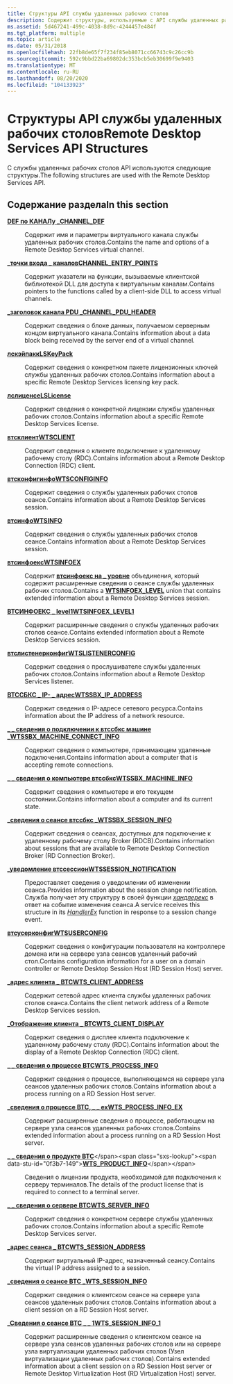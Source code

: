 ```yaml
---
title: Структуры API службы удаленных рабочих столов
description: Содержит структуры, используемые с API службы удаленных рабочих столов.
ms.assetid: 5d467241-499c-4038-8d9c-4244457e484f
ms.tgt_platform: multiple
ms.topic: article
ms.date: 05/31/2018
ms.openlocfilehash: 22fb8de65f7f234f85eb8071cc66743c9c26cc9b
ms.sourcegitcommit: 592c9bbd22ba69802dc353bcb5eb30699f9e9403
ms.translationtype: MT
ms.contentlocale: ru-RU
ms.lasthandoff: 08/20/2020
ms.locfileid: "104133923"
---
```

# <a name="remote-desktop-services-api-structures"></a><span data-ttu-id="0f3b7-103">Структуры API службы удаленных рабочих столов</span><span class="sxs-lookup"><span data-stu-id="0f3b7-103">Remote Desktop Services API Structures</span></span>

<span data-ttu-id="0f3b7-104">С службы удаленных рабочих столов API используются следующие структуры.</span><span class="sxs-lookup"><span data-stu-id="0f3b7-104">The following structures are used with the Remote Desktop Services API.</span></span>

## <a name="in-this-section"></a><span data-ttu-id="0f3b7-105">Содержание раздела</span><span class="sxs-lookup"><span data-stu-id="0f3b7-105">In this section</span></span>

<dl> <dt>

[<span data-ttu-id="0f3b7-106">**DEF по КАНАЛу \_**</span><span class="sxs-lookup"><span data-stu-id="0f3b7-106">**CHANNEL\_DEF**</span></span>](/windows/desktop/api/Pchannel/ns-pchannel-tagchannel_def)
</dt> <dd>

<span data-ttu-id="0f3b7-107">Содержит имя и параметры виртуального канала службы удаленных рабочих столов.</span><span class="sxs-lookup"><span data-stu-id="0f3b7-107">Contains the name and options of a Remote Desktop Services virtual channel.</span></span>

</dd> <dt>

[<span data-ttu-id="0f3b7-108">**\_точки входа \_ каналов**</span><span class="sxs-lookup"><span data-stu-id="0f3b7-108">**CHANNEL\_ENTRY\_POINTS**</span></span>](/windows/win32/api/cchannel/ns-cchannel-channel_entry_points)
</dt> <dd>

<span data-ttu-id="0f3b7-109">Содержит указатели на функции, вызываемые клиентской библиотекой DLL для доступа к виртуальным каналам.</span><span class="sxs-lookup"><span data-stu-id="0f3b7-109">Contains pointers to the functions called by a client-side DLL to access virtual channels.</span></span>

</dd> <dt>

[<span data-ttu-id="0f3b7-110">**\_заголовок канала PDU \_**</span><span class="sxs-lookup"><span data-stu-id="0f3b7-110">**CHANNEL\_PDU\_HEADER**</span></span>](/windows/win32/api/pchannel/ns-pchannel-channel_pdu_header)
</dt> <dd>

<span data-ttu-id="0f3b7-111">Содержит сведения о блоке данных, получаемом серверным концом виртуального канала.</span><span class="sxs-lookup"><span data-stu-id="0f3b7-111">Contains information about a data block being received by the server end of a virtual channel.</span></span>

</dd> <dt>

[<span data-ttu-id="0f3b7-112">**лскэйпакк**</span><span class="sxs-lookup"><span data-stu-id="0f3b7-112">**LSKeyPack**</span></span>](lskeypack.md)
</dt> <dd>

<span data-ttu-id="0f3b7-113">Содержит сведения о конкретном пакете лицензионных ключей службы удаленных рабочих столов.</span><span class="sxs-lookup"><span data-stu-id="0f3b7-113">Contains information about a specific Remote Desktop Services licensing key pack.</span></span>

</dd> <dt>

[<span data-ttu-id="0f3b7-114">**лслиценсе**</span><span class="sxs-lookup"><span data-stu-id="0f3b7-114">**LSLicense**</span></span>](lslicense.md)
</dt> <dd>

<span data-ttu-id="0f3b7-115">Содержит сведения о конкретной лицензии службы удаленных рабочих столов.</span><span class="sxs-lookup"><span data-stu-id="0f3b7-115">Contains information about a specific Remote Desktop Services license.</span></span>

</dd> <dt>

[<span data-ttu-id="0f3b7-116">**втсклиент**</span><span class="sxs-lookup"><span data-stu-id="0f3b7-116">**WTSCLIENT**</span></span>](/windows/desktop/api/Wtsapi32/ns-wtsapi32-wtsclienta)
</dt> <dd>

<span data-ttu-id="0f3b7-117">Содержит сведения о клиенте подключение к удаленному рабочему столу (RDC).</span><span class="sxs-lookup"><span data-stu-id="0f3b7-117">Contains information about a Remote Desktop Connection (RDC) client.</span></span>

</dd> <dt>

[<span data-ttu-id="0f3b7-118">**втсконфигинфо**</span><span class="sxs-lookup"><span data-stu-id="0f3b7-118">**WTSCONFIGINFO**</span></span>](/windows/desktop/api/Wtsapi32/ns-wtsapi32-wtsconfiginfoa)
</dt> <dd>

<span data-ttu-id="0f3b7-119">Содержит сведения о службы удаленных рабочих столов сеансе.</span><span class="sxs-lookup"><span data-stu-id="0f3b7-119">Contains information about a Remote Desktop Services session.</span></span>

</dd> <dt>

[<span data-ttu-id="0f3b7-120">**втсинфо**</span><span class="sxs-lookup"><span data-stu-id="0f3b7-120">**WTSINFO**</span></span>](/windows/desktop/api/Wtsapi32/ns-wtsapi32-wtsinfoa)
</dt> <dd>

<span data-ttu-id="0f3b7-121">Содержит сведения о службы удаленных рабочих столов сеансе.</span><span class="sxs-lookup"><span data-stu-id="0f3b7-121">Contains information about a Remote Desktop Services session.</span></span>

</dd> <dt>

[<span data-ttu-id="0f3b7-122">**втсинфоекс**</span><span class="sxs-lookup"><span data-stu-id="0f3b7-122">**WTSINFOEX**</span></span>](/windows/desktop/api/Wtsapi32/ns-wtsapi32-wtsinfoexa)
</dt> <dd>

<span data-ttu-id="0f3b7-123">Содержит [**втсинфоекс на \_ уровне**](/windows/desktop/api/Wtsapi32/ns-wtsapi32-wtsinfoex_level_a) объединения, который содержит расширенные сведения о сеансе службы удаленных рабочих столов.</span><span class="sxs-lookup"><span data-stu-id="0f3b7-123">Contains a [**WTSINFOEX\_LEVEL**](/windows/desktop/api/Wtsapi32/ns-wtsapi32-wtsinfoex_level_a) union that contains extended information about a Remote Desktop Services session.</span></span>

</dd> <dt>

[<span data-ttu-id="0f3b7-124">**ВТСИНФОЕКС \_ level1**</span><span class="sxs-lookup"><span data-stu-id="0f3b7-124">**WTSINFOEX\_LEVEL1**</span></span>](/windows/desktop/api/Wtsapi32/ns-wtsapi32-wtsinfoex_level1_a)
</dt> <dd>

<span data-ttu-id="0f3b7-125">Содержит расширенные сведения о службы удаленных рабочих столов сеансе.</span><span class="sxs-lookup"><span data-stu-id="0f3b7-125">Contains extended information about a Remote Desktop Services session.</span></span>

</dd> <dt>

[<span data-ttu-id="0f3b7-126">**втслистенерконфиг**</span><span class="sxs-lookup"><span data-stu-id="0f3b7-126">**WTSLISTENERCONFIG**</span></span>](/windows/desktop/api/Wtsapi32/ns-wtsapi32-wtslistenerconfiga)
</dt> <dd>

<span data-ttu-id="0f3b7-127">Содержит сведения о прослушивателе службы удаленных рабочих столов.</span><span class="sxs-lookup"><span data-stu-id="0f3b7-127">Contains information about a Remote Desktop Services listener.</span></span>

</dd> <dt>

[<span data-ttu-id="0f3b7-128">**ВТССБКС \_ IP- \_ адрес**</span><span class="sxs-lookup"><span data-stu-id="0f3b7-128">**WTSSBX\_IP\_ADDRESS**</span></span>](/windows/win32/api/tssbx/ns-tssbx-wtssbx_ip_address)
</dt> <dd>

<span data-ttu-id="0f3b7-129">Содержит сведения о IP-адресе сетевого ресурса.</span><span class="sxs-lookup"><span data-stu-id="0f3b7-129">Contains information about the IP address of a network resource.</span></span>

</dd> <dt>

[<span data-ttu-id="0f3b7-130">**\_ \_ сведения о подключении к втссбкс машине \_**</span><span class="sxs-lookup"><span data-stu-id="0f3b7-130">**WTSSBX\_MACHINE\_CONNECT\_INFO**</span></span>](/windows/win32/api/tssbx/ns-tssbx-wtssbx_machine_connect_info)
</dt> <dd>

<span data-ttu-id="0f3b7-131">Содержит сведения о компьютере, принимающем удаленные подключения.</span><span class="sxs-lookup"><span data-stu-id="0f3b7-131">Contains information about a computer that is accepting remote connections.</span></span>

</dd> <dt>

[<span data-ttu-id="0f3b7-132">**\_ \_ сведения о компьютере втссбкс**</span><span class="sxs-lookup"><span data-stu-id="0f3b7-132">**WTSSBX\_MACHINE\_INFO**</span></span>](/windows/win32/api/tssbx/ns-tssbx-wtssbx_machine_info)
</dt> <dd>

<span data-ttu-id="0f3b7-133">Содержит сведения о компьютере и его текущем состоянии.</span><span class="sxs-lookup"><span data-stu-id="0f3b7-133">Contains information about a computer and its current state.</span></span>

</dd> <dt>

[<span data-ttu-id="0f3b7-134">**\_сведения о сеансе втссбкс \_**</span><span class="sxs-lookup"><span data-stu-id="0f3b7-134">**WTSSBX\_SESSION\_INFO**</span></span>](/windows/win32/api/tssbx/ns-tssbx-wtssbx_session_info)
</dt> <dd>

<span data-ttu-id="0f3b7-135">Содержит сведения о сеансах, доступных для подключение к удаленному рабочему столу Broker (RDCB).</span><span class="sxs-lookup"><span data-stu-id="0f3b7-135">Contains information about sessions that are available to Remote Desktop Connection Broker (RD Connection Broker).</span></span>

</dd> <dt>

[<span data-ttu-id="0f3b7-136">**\_уведомление втссессион**</span><span class="sxs-lookup"><span data-stu-id="0f3b7-136">**WTSSESSION\_NOTIFICATION**</span></span>](/windows/win32/api/winuser/ns-winuser-wtssession_notification)
</dt> <dd>

<span data-ttu-id="0f3b7-137">Предоставляет сведения о уведомлении об изменении сеанса.</span><span class="sxs-lookup"><span data-stu-id="0f3b7-137">Provides information about the session change notification.</span></span> <span data-ttu-id="0f3b7-138">Служба получает эту структуру в своей функции [*хандлерекс*](/windows/desktop/api/winsvc/nc-winsvc-lphandler_function_ex) в ответ на событие изменения сеанса.</span><span class="sxs-lookup"><span data-stu-id="0f3b7-138">A service receives this structure in its [*HandlerEx*](/windows/desktop/api/winsvc/nc-winsvc-lphandler_function_ex) function in response to a session change event.</span></span>

</dd> <dt>

[<span data-ttu-id="0f3b7-139">**втсусерконфиг**</span><span class="sxs-lookup"><span data-stu-id="0f3b7-139">**WTSUSERCONFIG**</span></span>](/windows/desktop/api/Wtsapi32/ns-wtsapi32-wtsuserconfiga)
</dt> <dd>

<span data-ttu-id="0f3b7-140">Содержит сведения о конфигурации пользователя на контроллере домена или на сервере узла сеансов удаленный рабочий стол.</span><span class="sxs-lookup"><span data-stu-id="0f3b7-140">Contains configuration information for a user on a domain controller or Remote Desktop Session Host (RD Session Host) server.</span></span>

</dd> <dt>

[<span data-ttu-id="0f3b7-141">**\_адрес клиента \_ ВТС**</span><span class="sxs-lookup"><span data-stu-id="0f3b7-141">**WTS\_CLIENT\_ADDRESS**</span></span>](/windows/desktop/api/Wtsapi32/ns-wtsapi32-wts_client_address)
</dt> <dd>

<span data-ttu-id="0f3b7-142">Содержит сетевой адрес клиента службы удаленных рабочих столов сеанса.</span><span class="sxs-lookup"><span data-stu-id="0f3b7-142">Contains the client network address of a Remote Desktop Services session.</span></span>

</dd> <dt>

[<span data-ttu-id="0f3b7-143">**\_Отображение клиента \_ ВТС**</span><span class="sxs-lookup"><span data-stu-id="0f3b7-143">**WTS\_CLIENT\_DISPLAY**</span></span>](/windows/desktop/api/Wtsapi32/ns-wtsapi32-wts_client_display)
</dt> <dd>

<span data-ttu-id="0f3b7-144">Содержит сведения о дисплее клиента подключение к удаленному рабочему столу (RDC).</span><span class="sxs-lookup"><span data-stu-id="0f3b7-144">Contains information about the display of a Remote Desktop Connection (RDC) client.</span></span>

</dd> <dt>

[<span data-ttu-id="0f3b7-145">**\_ \_ сведения о процессе ВТС**</span><span class="sxs-lookup"><span data-stu-id="0f3b7-145">**WTS\_PROCESS\_INFO**</span></span>](/windows/desktop/api/Wtsapi32/ns-wtsapi32-wts_process_infoa)
</dt> <dd>

<span data-ttu-id="0f3b7-146">Содержит сведения о процессе, выполняющемся на сервере узла сеансов удаленных рабочих столов.</span><span class="sxs-lookup"><span data-stu-id="0f3b7-146">Contains information about a process running on a RD Session Host server.</span></span>

</dd> <dt>

[<span data-ttu-id="0f3b7-147">**\_сведения о процессе ВТС, \_ \_ ex**</span><span class="sxs-lookup"><span data-stu-id="0f3b7-147">**WTS\_PROCESS\_INFO\_EX**</span></span>](/windows/desktop/api/Wtsapi32/ns-wtsapi32-wts_process_info_exa)
</dt> <dd>

<span data-ttu-id="0f3b7-148">Содержит расширенные сведения о процессе, работающем на сервере узла сеансов удаленных рабочих столов.</span><span class="sxs-lookup"><span data-stu-id="0f3b7-148">Contains extended information about a process running on a RD Session Host server.</span></span>

</dd> <dt>

<span data-ttu-id="0f3b7-149">[**\_ \_ сведения о продукте ВТС**](https://msdn.microsoft.com/library/Mt283722(v=VS.85).aspx)</span><span class="sxs-lookup"><span data-stu-id="0f3b7-149">[**WTS\_PRODUCT\_INFO**](https://msdn.microsoft.com/library/Mt283722(v=VS.85).aspx)</span></span>
</dt> <dd>

<span data-ttu-id="0f3b7-150">Сведения о лицензии продукта, необходимой для подключения к серверу терминалов.</span><span class="sxs-lookup"><span data-stu-id="0f3b7-150">The details of the product license that is required to connect to a terminal server.</span></span>

</dd> <dt>

[<span data-ttu-id="0f3b7-151">**\_ \_ сведения о сервере ВТС**</span><span class="sxs-lookup"><span data-stu-id="0f3b7-151">**WTS\_SERVER\_INFO**</span></span>](/windows/desktop/api/Wtsapi32/ns-wtsapi32-wts_server_infoa)
</dt> <dd>

<span data-ttu-id="0f3b7-152">Содержит сведения о конкретном сервере службы удаленных рабочих столов.</span><span class="sxs-lookup"><span data-stu-id="0f3b7-152">Contains information about a specific Remote Desktop Services server.</span></span>

</dd> <dt>

[<span data-ttu-id="0f3b7-153">**\_адрес сеанса \_ ВТС**</span><span class="sxs-lookup"><span data-stu-id="0f3b7-153">**WTS\_SESSION\_ADDRESS**</span></span>](/windows/desktop/api/Wtsapi32/ns-wtsapi32-wts_session_address)
</dt> <dd>

<span data-ttu-id="0f3b7-154">Содержит виртуальный IP-адрес, назначенный сеансу.</span><span class="sxs-lookup"><span data-stu-id="0f3b7-154">Contains the virtual IP address assigned to a session.</span></span>

</dd> <dt>

[<span data-ttu-id="0f3b7-155">**\_сведения о сеансе ВТС \_**</span><span class="sxs-lookup"><span data-stu-id="0f3b7-155">**WTS\_SESSION\_INFO**</span></span>](/windows/desktop/api/Wtsapi32/ns-wtsapi32-wts_session_infoa)
</dt> <dd>

<span data-ttu-id="0f3b7-156">Содержит сведения о клиентском сеансе на сервере узла сеансов удаленных рабочих столов.</span><span class="sxs-lookup"><span data-stu-id="0f3b7-156">Contains information about a client session on a RD Session Host server.</span></span>

</dd> <dt>

[<span data-ttu-id="0f3b7-157">**\_Сведения о сеансе ВТС \_ \_ 1**</span><span class="sxs-lookup"><span data-stu-id="0f3b7-157">**WTS\_SESSION\_INFO\_1**</span></span>](/windows/desktop/api/Wtsapi32/ns-wtsapi32-wts_session_info_1a)
</dt> <dd>

<span data-ttu-id="0f3b7-158">Содержит расширенные сведения о клиентском сеансе на сервере узла сеансов удаленных рабочих столов или на сервере узла виртуализации удаленных рабочих столов (Узел виртуализации удаленных рабочих столов).</span><span class="sxs-lookup"><span data-stu-id="0f3b7-158">Contains extended information about a client session on a RD Session Host server or Remote Desktop Virtualization Host (RD Virtualization Host) server.</span></span>

</dd> </dl>

 

 